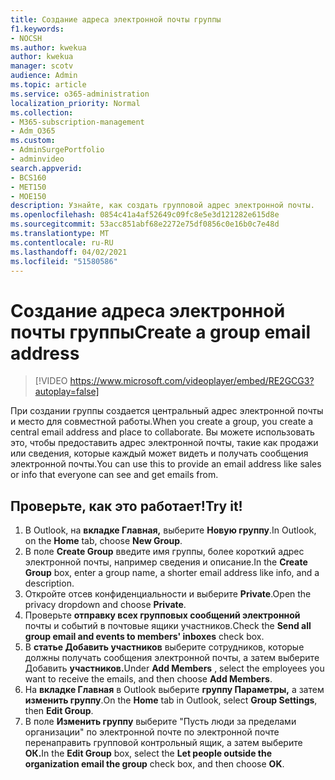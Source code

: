 ```yaml
---
title: Создание адреса электронной почты группы
f1.keywords:
- NOCSH
ms.author: kwekua
author: kwekua
manager: scotv
audience: Admin
ms.topic: article
ms.service: o365-administration
localization_priority: Normal
ms.collection:
- M365-subscription-management
- Adm_O365
ms.custom:
- AdminSurgePortfolio
- adminvideo
search.appverid:
- BCS160
- MET150
- MOE150
description: Узнайте, как создать групповой адрес электронной почты.
ms.openlocfilehash: 0854c41a4af52649c09fc8e5e3d121282e615d8e
ms.sourcegitcommit: 53acc851abf68e2272e75df0856c0e16b0c7e48d
ms.translationtype: MT
ms.contentlocale: ru-RU
ms.lasthandoff: 04/02/2021
ms.locfileid: "51580586"
---
```

# <a name="create-a-group-email-address"></a><span data-ttu-id="4dfe9-103">Создание адреса электронной почты группы</span><span class="sxs-lookup"><span data-stu-id="4dfe9-103">Create a group email address</span></span>

> [!VIDEO https://www.microsoft.com/videoplayer/embed/RE2GCG3?autoplay=false]

<span data-ttu-id="4dfe9-104">При создании группы создается центральный адрес электронной почты и место для совместной работы.</span><span class="sxs-lookup"><span data-stu-id="4dfe9-104">When you create a group, you create a central email address and place to collaborate.</span></span> <span data-ttu-id="4dfe9-105">Вы можете использовать это, чтобы предоставить адрес электронной почты, такие как продажи или сведения, которые каждый может видеть и получать сообщения электронной почты.</span><span class="sxs-lookup"><span data-stu-id="4dfe9-105">You can use this to provide an email address like sales or info that everyone can see and get emails from.</span></span>

## <a name="try-it"></a><span data-ttu-id="4dfe9-106">Проверьте, как это работает!</span><span class="sxs-lookup"><span data-stu-id="4dfe9-106">Try it!</span></span>

1. <span data-ttu-id="4dfe9-107">В Outlook, на **вкладке Главная,** выберите **Новую группу**.</span><span class="sxs-lookup"><span data-stu-id="4dfe9-107">In Outlook, on the  **Home** tab, choose  **New Group**.</span></span>
2. <span data-ttu-id="4dfe9-108">В поле  **Create Group**  введите имя группы, более короткий адрес электронной почты, например сведения и описание.</span><span class="sxs-lookup"><span data-stu-id="4dfe9-108">In the  **Create Group**  box, enter a group name, a shorter email address like info, and a description.</span></span>
3. <span data-ttu-id="4dfe9-109">Откройте отсев конфиденциальности и выберите  **Private**.</span><span class="sxs-lookup"><span data-stu-id="4dfe9-109">Open the privacy dropdown and choose  **Private**.</span></span>
4. <span data-ttu-id="4dfe9-110">Проверьте  **отправку всех групповых сообщений электронной**  почты и событий в почтовые ящики участников.</span><span class="sxs-lookup"><span data-stu-id="4dfe9-110">Check the  **Send all group email and events to members' inboxes**  check box.</span></span>
5. <span data-ttu-id="4dfe9-111">В **статье Добавить участников** выберите сотрудников, которые должны получать сообщения электронной почты, а затем выберите Добавить **участников.**</span><span class="sxs-lookup"><span data-stu-id="4dfe9-111">Under  **Add Members** , select the employees you want to receive the emails, and then choose  **Add Members**.</span></span>
6. <span data-ttu-id="4dfe9-112">На **вкладке Главная** в Outlook выберите **группу Параметры,** а затем **изменить группу**.</span><span class="sxs-lookup"><span data-stu-id="4dfe9-112">On the  **Home**  tab in Outlook, select  **Group Settings**, then **Edit Group**.</span></span>
7. <span data-ttu-id="4dfe9-113">В поле **Изменить группу** выберите "Пусть люди за пределами организации" по электронной почте по электронной почте перенаправить групповой контрольный ящик, а затем выберите  **ОК.**</span><span class="sxs-lookup"><span data-stu-id="4dfe9-113">In the  **Edit Group**  box, select the  **Let people outside the organization email the group**  check box, and then choose  **OK**.</span></span>